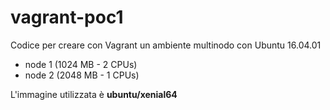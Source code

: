 # vagrant-poc1

Codice per creare con Vagrant un ambiente multinodo con Ubuntu 16.04.01

 * node 1 (1024 MB - 2 CPUs)
 * node 2 (2048 MB - 1 CPUs)
 
 L'immagine utilizzata è **ubuntu/xenial64**
